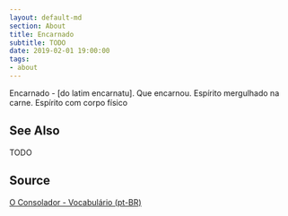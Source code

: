 ```yaml
---
layout: default-md
section: About
title: Encarnado
subtitle: TODO
date: 2019-02-01 19:00:00
tags:
- about
---
```


Encarnado - [do latim encarnatu]. Que encarnou. Espírito mergulhado na carne. Espírito com corpo físico

## See Also
TODO

## Source
[O Consolador - Vocabulário (pt-BR)](http://www.oconsolador.com.br/linkfixo/vocabulario/principal.html)


